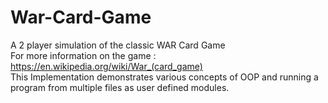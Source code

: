 # War-Card-Game
A 2 player simulation of the classic WAR Card Game\
For more information on the game : https://en.wikipedia.org/wiki/War_(card_game) \
This Implementation demonstrates various concepts of OOP and running a program from multiple files as user defined modules.

